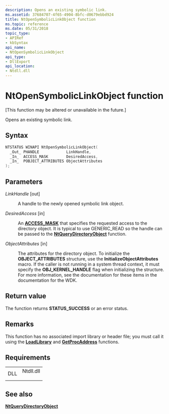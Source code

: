 ```yaml
---
description: Opens an existing symbolic link.
ms.assetid: 37684707-4f65-4904-8bfc-d0679ebbd924
title: NtOpenSymbolicLinkObject function
ms.topic: reference
ms.date: 05/31/2018
topic_type: 
- APIRef
- kbSyntax
api_name: 
- NtOpenSymbolicLinkObject
api_type: 
- DllExport
api_location: 
- Ntdll.dll
---
```


# NtOpenSymbolicLinkObject function

\[This function may be altered or unavailable in the future.\]

Opens an existing symbolic link.

## Syntax


```C++
NTSTATUS WINAPI NtOpenSymbolicLinkObject(
  _Out_ PHANDLE            LinkHandle,
  _In_  ACCESS_MASK        DesiredAccess,
  _In_  POBJECT_ATTRIBUTES ObjectAttributes
);
```



## Parameters

<dl> <dt>

*LinkHandle* \[out\]
</dt> <dd>

A handle to the newly opened symbolic link object.

</dd> <dt>

*DesiredAccess* \[in\]
</dt> <dd>

An [**ACCESS\_MASK**](../secauthz/access-mask.md) that specifies the requested access to the directory object. It is typical to use GENERIC\_READ so the handle can be passed to the [**NtQueryDirectoryObject**](ntquerydirectoryobject.md) function.

</dd> <dt>

*ObjectAttributes* \[in\]
</dt> <dd>

The attributes for the directory object. To initialize the **OBJECT\_ATTRIBUTES** structure, use the **InitializeObjectAttributes** macro. If the caller is not running in a system thread context, it must specify the **OBJ\_KERNEL\_HANDLE** flag when initializing the structure. For more information, see the documentation for these items in the documentation for the WDK.

</dd> </dl>

## Return value

The function returns **STATUS\_SUCCESS** or an error status.

## Remarks

This function has no associated import library or header file; you must call it using the [**LoadLibrary**](/windows/win32/api/libloaderapi/nf-libloaderapi-loadlibrarya) and [**GetProcAddress**](/windows/win32/api/libloaderapi/nf-libloaderapi-getprocaddress) functions.

## Requirements



|                |                                                                                      |
|----------------|--------------------------------------------------------------------------------------|
| DLL<br/> | <dl> <dt>Ntdll.dll</dt> </dl> |



## See also

<dl> <dt>

[**NtQueryDirectoryObject**](ntquerydirectoryobject.md)
</dt> </dl>

 

 
